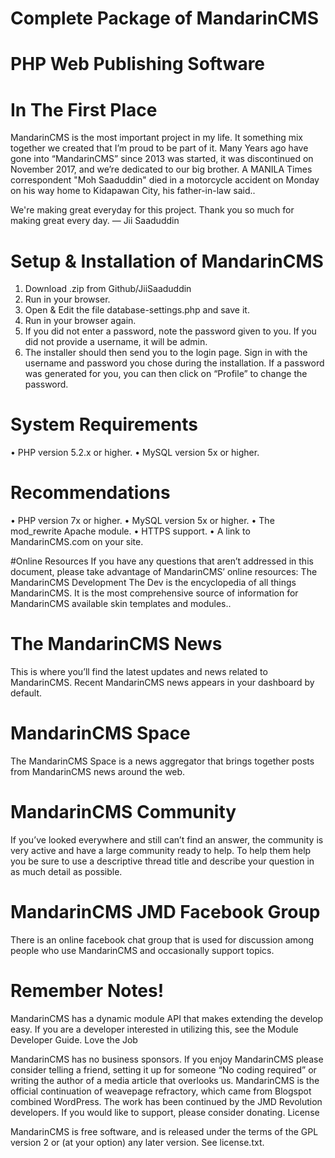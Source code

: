 # Complete Package of MandarinCMS
# PHP Web Publishing Software

# In The First Place
MandarinCMS is the most important project in my life. It something mix together we created that I’m proud to be part of it. Many Years ago have gone into “MandarinCMS” since 2013 was started, it was discontinued on November 2017, and we’re dedicated to our big brother. A MANILA Times correspondent "Moh Saaduddin" died in a motorcycle accident on Monday on his way home to Kidapawan City, his father-in-law said.. 

We're making great everyday for this project. 
Thank you so much for making great every day.
— Jii Saaduddin

# Setup & Installation of MandarinCMS
  1.	Download .zip from Github/JiiSaaduddin
  2.	Run in your browser. 
  1.	Open & Edit the file database-settings.php and save it.
  2.	Run in your browser again.
  3.	If you did not enter a password, note the password given to you. If you did not provide a username, it will be admin.
  4.	The installer should then send you to the login page. Sign in with the username and password you chose during the installation. If a password was generated for you, you can then click on “Profile” to change the password.

# System Requirements
  •	PHP version 5.2.x or higher.
  •	MySQL version 5x or higher.

# Recommendations
  •	PHP version 7x or higher.
  •	MySQL version 5x or higher.
  •	The mod_rewrite Apache module.
  •	HTTPS support.
  •	A link to MandarinCMS.com  on your site.

#Online Resources
  If you have any questions that aren’t addressed in this document, please take advantage of MandarinCMS’ online resources:
The MandarinCMS Development
  The Dev  is the encyclopedia of all things MandarinCMS. It is the most comprehensive source of information for MandarinCMS available skin templates and modules..

# The MandarinCMS News
  This is where you’ll find the latest updates and news related to MandarinCMS. Recent MandarinCMS news appears in your dashboard by default.


# MandarinCMS Space
  The MandarinCMS Space  is a news aggregator that brings together posts from MandarinCMS news  around the web.

# MandarinCMS Community
  If you’ve looked everywhere and still can’t find an answer, the community is very active and have a large community ready to help. To help them help you be sure to use a descriptive thread title and describe your question in as much detail as possible.

# MandarinCMS JMD Facebook Group
  There is an online facebook chat group that is used for discussion among people who use MandarinCMS and occasionally support topics. 

# Remember Notes!
  MandarinCMS has a dynamic module API that makes extending the develop  easy. If you are a developer interested in utilizing this, see the Module Developer Guide. 
Love the Job

MandarinCMS has no business sponsors. If you enjoy MandarinCMS please consider telling a friend, setting it up for someone “No coding required” or writing the author of a media article that overlooks us.
MandarinCMS is the official continuation of  weavepage refractory, which came from Blogspot combined WordPress. The work has been continued by the JMD Revolution developers. If you would like to support, please consider donating.
License

MandarinCMS is free software, and is released under the terms of the GPL version 2 or (at your option) any later version. See license.txt.
